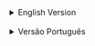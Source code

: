 <details>
<summary>English Version</summary>

# Blogs API

## Table of Contents

1. [Introduction](#introduction)
2. [Technologies](#technologies)
3. [API Endpoints](#api-endpoints)
4. [Architecture](#architecture)
5. [Getting Started](#getting-started)
6. [Docker Configuration](#docker-configuration)
7. [To be implemented](#to-be-implemented)

## Introduction

This API enables users to singup, login and to perform CRUD operations on blog categories and blog posts. The project is built with TypeScript, Express.js, Sequelize (ORM), MySQL, JSON Web Token (JWT), Joi (Data Validations), and Bcrypt (Encryption). The project follows a layered architecture, is object-oriented, and adheres to SOLID principles. The application runs on Docker containers for the database and the API server. The main objective of the project was to train OOP, clean-architecture, solid principles and also to improve the rest of the stack. Above all the goal was to build a powerful and secure application for managing blogs.

## Technologies

The project utilizes the following technologies:

- [TypeScript](https://github.com/microsoft/TypeScript): A typed superset of JavaScript that compiles to plain JavaScript.
- [Express.js](https://github.com/expressjs/express): A fast and minimalist web framework for Node.js.
- [Sequelize](https://github.com/sequelize/sequelize): A powerful ORM for Node.js to interact with the MySQL database.
- [MySQL](https://github.com/mysql/mysql-server): An open-source relational database management system.
- [JSON Web Token (JWT)](https://github.com/auth0/node-jsonwebtoken): A compact, URL-safe means of representing claims to be transferred between two parties.
- [Joi](https://github.com/sideway/joi): A powerful schema description language and data validator for JavaScript.
- [Bcrypt](https://github.com/kelektiv/node.bcrypt.js): A library to help you hash passwords securely.

## API Endpoints

The API provides enpoints for the following base routes:

<details>

<summary>Login endpoint</summary>

- **POST /login**: Endpoint to authenticate users and receive a JWT token. (*Requires: email and password in request body*).
</details>

<details>
<summary>Users endpoints</summary>

- **POST /users**: create a new user in the database and return the inserted ID. (*Requires: displayName, email, and password in request body*).
- **GET /users**: fetch all users.
- **GET /users/:id**: retrieve a user by their corresponding ID.
- **DELETE /users/:id**: delete user.
</details>

<details>
<summary>Categories endpoints</summary>

- **GET /categories**: Fetch all blog categories. (*Requires JWT token*)
- **GET /categories/:id**: Fetch a blog category by its corresponding ID. (*Requires JWT token*)
- **POST /categories**: Create a new blog category. (*Requires JWT token and validation of category data*)
</details>

<details>
<summary>Blog-posts endpoint</summary>

- **GET /blogposts**: Fetch all blog posts. (*Requires JWT token*)
- **GET /blogposts/search**: Search for blog posts. (*Requires JWT token*)
- **POST /blogposts**: Create a new blog post. (*Requires JWT token and validation of blog post data*)
- **PUT /blogposts/:id**: Update a blog post by its corresponding ID. (*Requires JWT token and validation of updated blog post data*)
</details>


## Architecture

The project follows a layered architecture with the following layers:

1. **Controllers:** Responsible for handling HTTP requests and responses, and delegating work to the services layer.
2. **Services:** Contain business logic and interact with repositories to perform CRUD operations.
3. **Repositories:** Responsible for communication with the database using Sequelize models.
4. **Models:** Sequelize models representing database entities.

The architecture's adherence to SOLID principles ensures maintainability and extensibility.

## Getting Started

To run this project locally, follow these steps:

1. Clone the repository: `git clone https://github.com/yourusername/your-project-repo.git`
2. Install dependencies: `npm install`
3. Start both containers through Docker Compose: `docker-compose up -d`
4. Access the api container in bash: `docker exec -it blogs_api bash`
5. Run the database reset script, wich include db:create, db:migrate, db:seed: `npm run db:reset`
6. Install dependencies inside the container: `npm install`
7. Start the server: `npm start`
8. Or start the server in watch mode with nodemon: `npm run dev`

Make sure to replace `yourusername` and `your-project-repo` with the actual values related to your project.

## Docker Configuration

The application is containerized using Docker, allowing for easy setup and deployment. It consists of two containers:

1. MySQL Database Container: To store and manage the application's data.
2. API Server Container: To host the Express.js application and expose the API endpoints.

Make sure you have Docker installed on your system

## To be implemented

- Implement unit and integrantion tests to ensure the application works as expected.
- Add singup validation
- Add two factor authentication option to login

</details>
<br>
<details>
<summary>Versão Português</summary>

# API de Blogs

## Tabela de Conteúdos

1. [Introdução](#introdução)
2. [Tecnologias](#tecnologias)
3. [Endpoints da API](#endpoints-da-api)
4. [Arquitetura](#arquitetura)
5. [Primeiros Passos](#primeiros-passos)
6. [Configuração Docker](#configuração-docker)
7. [A ser implementado](#a-ser-implementado)

## Introdução

Esta API permite aos usuários se inscreverem, fazerem login e realizarem operações CRUD em categorias de blogs e postagens de blogs. O projeto é construído com TypeScript, Express.js, Sequelize (ORM), MySQL, JSON Web Token (JWT), Joi (Validações de Dados) e Bcrypt (Criptografia). O projeto segue uma arquitetura em camadas, é orientado a objetos e adere aos princípios SOLID. A aplicação é executada em containers Docker para o banco de dados e o servidor da API. O objetivo principal do projeto era treinar OOP, arquitetura limpa, princípios SOLID e também melhorar o restante do conjunto de tecnologias. Acima de tudo, o objetivo era construir uma aplicação poderosa e segura para gerenciar blogs.

## Tecnologias

O projeto utiliza as seguintes tecnologias:

- [TypeScript](https://github.com/microsoft/TypeScript): Um superset tipado do JavaScript que compila para JavaScript puro.
- [Express.js](https://github.com/expressjs/express): Um framework web rápido e minimalista para o Node.js.
- [Sequelize](https://github.com/sequelize/sequelize): Um ORM poderoso para o Node.js para interagir com o banco de dados MySQL.
- [MySQL](https://github.com/mysql/mysql-server): Um sistema de gerenciamento de banco de dados relacional de código aberto.
- [JSON Web Token (JWT)](https://github.com/auth0/node-jsonwebtoken): Um meio compacto e seguro de representar reivindicações a serem transferidas entre duas partes.
- [Joi](https://github.com/sideway/joi): Uma linguagem poderosa de descrição de esquemas e validador de dados para JavaScript.
- [Bcrypt](https://github.com/kelektiv/node.bcrypt.js): Uma biblioteca para ajudar a criptografar senhas de forma segura.

## Endpoints da API

A API fornece pontos de extensão para as seguintes rotas base:

<details>
<summary>Ponto de Extensão: Endpoint de Login</summary>

- **POST /login**: Endpoint para autenticar usuários e receber um token JWT. (*Requer: email e senha no corpo da requisição*).
</details>

<details>
<summary>Pontos de Extensão: Usuários</summary>

- **POST /users**: criar um novo usuário no banco de dados e retornar o ID inserido. (*Requer: displayName, email e senha no corpo da requisição*).
- **GET /users**: buscar todos os usuários.
- **GET /users/:id**: recuperar um usuário pelo respectivo ID.
- **DELETE /users/:id**: excluir usuário.
</details>

<details>
<summary>Pontos de Extensão: Categorias</summary>

- **GET /categories**: Buscar todas as categorias de blogs. (*Requer token JWT*)
- **GET /categories/:id**: Buscar uma categoria de blog pelo respectivo ID. (*Requer token JWT*)
- **POST /categories**: Criar uma nova categoria de blog. (*Requer token JWT e validação dos dados da categoria*)
</details>

<details>
<summary>Pontos de Extensão: Postagens de Blogs</summary>

- **GET /blogposts**: Buscar todas as postagens de blogs. (*Requer token JWT*)
- **GET /blogposts/search**: Pesquisar postagens de blogs. (*Requer token JWT*)
- **POST /blogposts**: Criar uma nova postagem de blog. (*Requer token JWT e validação dos dados da postagem de blog*)
- **PUT /blogposts/:id**: Atualizar uma postagem de blog pelo respectivo ID. (*Requer token JWT e validação dos dados atualizados da postagem de blog*)
</details>

## Arquitetura

O projeto segue uma arquitetura em camadas com as seguintes camadas:

1. **controllers:** Responsáveis por lidar com requisições e respostas HTTP, e delegar o trabalho para a camada de serviços.
2. **services:** Contêm a lógica de negócios e interagem com os repositórios para realizar operações CRUD.
3. **repositories:** Responsáveis pela comunicação com o banco de dados usando modelos Sequelize.
4. **models:** Modelos Sequelize que representam entidades do banco de dados.

A aderência da arquitetura aos princípios SOLID garante a manutenção e extensibilidade.

## Primeiros Passos

Para executar este projeto localmente, siga estas etapas:

1. Clone o repositório: `git clone https://github.com/seunome/repodo-seuprojeto.git`
2. Instale as dependências: `npm install`
3. Inicie ambos os containers através do Docker Compose: `docker-compose up -d`
4. Acesse o container da API no bash: `docker exec -it blogs_api bash`
5. Execute o script de redefinição do banco de dados, que inclui db:create, db:migrate, db:seed: `npm run db:reset`
6. Instale as dependências dentro do container: `npm install`
7. Inicie o servidor: `npm start`
8. Ou inicie o servidor em modo de observação com o nodemon: `npm run dev`

Certifique-se de substituir `seunome` e `repodo-seuprojeto` pelos valores reais relacionados ao seu projeto.

## Estrutura Docker

A aplicação é containerizada usando o Docker, permitindo uma configuração e implantação fáceis. Ela consiste em dois containers:

1. Container do Banco de Dados MySQL: Para armazenar e gerenciar os dados da aplicação.
2. Container do Servidor da API: Para hospedar a aplicação Express.js e expor os pontos de extensão da API.

Certifique-se de ter o Docker instalado em seu sistema.

## A ser implementado

- Implementar testes unitários e de integração para garantir que a aplicação funcione como esperado.
- Adicionar validação de inscrição.
- Adicionar a opção de autenticação de dois fatores ao login.


</details>